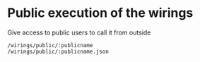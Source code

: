 # Public execution of the wirings

Give access to public users to call it from outside

    /wirings/public/:publicname
    /wirings/public/:publicname.json
    
